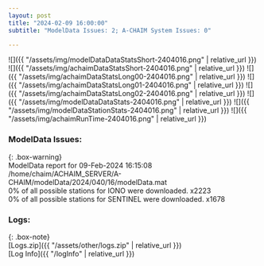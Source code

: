 ```yaml
---
layout: post
title: "2024-02-09 16:00:00"
subtitle: "ModelData Issues: 2; A-CHAIM System Issues: 0"

---
```


![]({{ "/assets/img/modelDataDataStatsShort-2404016.png" | relative_url }})
![]({{ "/assets/img/achaimDataStatsShort-2404016.png" | relative_url }})
![]({{ "/assets/img/achaimDataStatsLong00-2404016.png" | relative_url }})
![]({{ "/assets/img/achaimDataStatsLong01-2404016.png" | relative_url }})
![]({{ "/assets/img/achaimDataStatsLong02-2404016.png" | relative_url }})
![]({{ "/assets/img/modelDataDataStats-2404016.png" | relative_url }})
![]({{ "/assets/img/modelDataStationStats-2404016.png" | relative_url }})
![]({{ "/assets/img/achaimRunTime-2404016.png" | relative_url }})


### ModelData Issues:  
  
{: .box-warning}  
 ModelData report for 09-Feb-2024 16:15:08   
 /home/chaim/ACHAIM_SERVER/A-CHAIM/modelData/2024/040/16/modelData.mat   
 0% of all possible stations for IONO were downloaded. x2223   
 0% of all possible stations for SENTINEL were downloaded. x1678   
  


### Logs:  
  
{: .box-note}  
[Logs.zip]({{ "/assets/other/logs.zip" | relative_url }})  
[Log Info]({{ "/logInfo" | relative_url }})  
